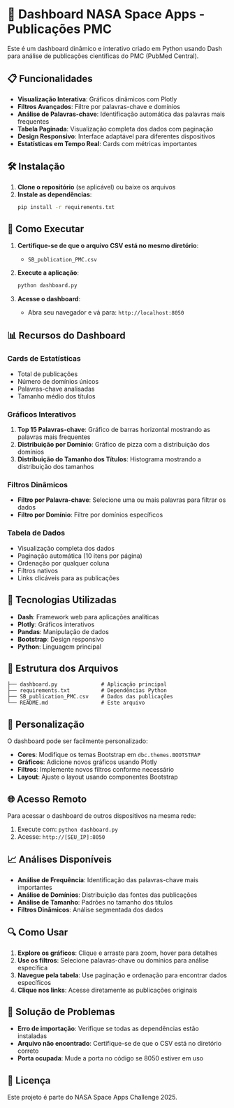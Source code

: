 # 🚀 Dashboard NASA Space Apps - Publicações PMC

Este é um dashboard dinâmico e interativo criado em Python usando Dash para análise de publicações científicas do PMC (PubMed Central).

## 📋 Funcionalidades

- **Visualização Interativa**: Gráficos dinâmicos com Plotly
- **Filtros Avançados**: Filtre por palavras-chave e domínios
- **Análise de Palavras-chave**: Identificação automática das palavras mais frequentes
- **Tabela Paginada**: Visualização completa dos dados com paginação
- **Design Responsivo**: Interface adaptável para diferentes dispositivos
- **Estatísticas em Tempo Real**: Cards com métricas importantes

## 🛠️ Instalação

1. **Clone o repositório** (se aplicável) ou baixe os arquivos
2. **Instale as dependências**:
   ```bash
   pip install -r requirements.txt
   ```

## 🚀 Como Executar

1. **Certifique-se de que o arquivo CSV está no mesmo diretório**:
   - `SB_publication_PMC.csv`

2. **Execute a aplicação**:
   ```bash
   python dashboard.py
   ```

3. **Acesse o dashboard**:
   - Abra seu navegador e vá para: `http://localhost:8050`

## 📊 Recursos do Dashboard

### Cards de Estatísticas
- Total de publicações
- Número de domínios únicos
- Palavras-chave analisadas
- Tamanho médio dos títulos

### Gráficos Interativos
1. **Top 15 Palavras-chave**: Gráfico de barras horizontal mostrando as palavras mais frequentes
2. **Distribuição por Domínio**: Gráfico de pizza com a distribuição dos domínios
3. **Distribuição do Tamanho dos Títulos**: Histograma mostrando a distribuição dos tamanhos

### Filtros Dinâmicos
- **Filtro por Palavra-chave**: Selecione uma ou mais palavras para filtrar os dados
- **Filtro por Domínio**: Filtre por domínios específicos

### Tabela de Dados
- Visualização completa dos dados
- Paginação automática (10 itens por página)
- Ordenação por qualquer coluna
- Filtros nativos
- Links clicáveis para as publicações

## 🔧 Tecnologias Utilizadas

- **Dash**: Framework web para aplicações analíticas
- **Plotly**: Gráficos interativos
- **Pandas**: Manipulação de dados
- **Bootstrap**: Design responsivo
- **Python**: Linguagem principal

## 📁 Estrutura dos Arquivos

```
├── dashboard.py              # Aplicação principal
├── requirements.txt          # Dependências Python
├── SB_publication_PMC.csv    # Dados das publicações
└── README.md                 # Este arquivo
```

## 🎨 Personalização

O dashboard pode ser facilmente personalizado:

- **Cores**: Modifique os temas Bootstrap em `dbc.themes.BOOTSTRAP`
- **Gráficos**: Adicione novos gráficos usando Plotly
- **Filtros**: Implemente novos filtros conforme necessário
- **Layout**: Ajuste o layout usando componentes Bootstrap

## 🌐 Acesso Remoto

Para acessar o dashboard de outros dispositivos na mesma rede:

1. Execute com: `python dashboard.py`
2. Acesse: `http://[SEU_IP]:8050`

## 📈 Análises Disponíveis

- **Análise de Frequência**: Identificação das palavras-chave mais importantes
- **Análise de Domínios**: Distribuição das fontes das publicações
- **Análise de Tamanho**: Padrões no tamanho dos títulos
- **Filtros Dinâmicos**: Análise segmentada dos dados

## 🔍 Como Usar

1. **Explore os gráficos**: Clique e arraste para zoom, hover para detalhes
2. **Use os filtros**: Selecione palavras-chave ou domínios para análise específica
3. **Navegue pela tabela**: Use paginação e ordenação para encontrar dados específicos
4. **Clique nos links**: Acesse diretamente as publicações originais

## 🐛 Solução de Problemas

- **Erro de importação**: Verifique se todas as dependências estão instaladas
- **Arquivo não encontrado**: Certifique-se de que o CSV está no diretório correto
- **Porta ocupada**: Mude a porta no código se 8050 estiver em uso

## 📝 Licença

Este projeto é parte do NASA Space Apps Challenge 2025.
